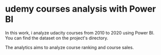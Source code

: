 # udemy courses analysis with Power BI

In this work, i analyze udacity courses from 2010 to 2020 using Power BI.
You can find the dataset on the project's directory.

The analytics aims to analyze course ranking and course sales.

